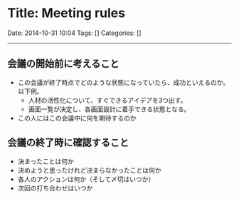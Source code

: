 # Title: Meeting rules

Date: 2014-10-31 10:04
Tags: []
Categories: []

---
## 会議の開始前に考えること

* この会議が終了時点でどのような状態になっていたら、成功といえるのか。以下例。
	* 人材の活性化について、すぐできるアイデアを3つ出す。
	* 画面一覧が決定し、各画面設計に着手できる状態となる。
* この人にはこの会議中に何を期待するのか

## 会議の終了時に確認すること

* 決まったことは何か
* 決めようと思ったけれど決まらなかったことは何か
* 各人のアクションは何か（そして〆切はいつか）
* 次回の打ち合わせはいつか

